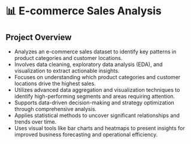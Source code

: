 # 📊 E-commerce Sales Analysis

## Project Overview
- Analyzes an e-commerce sales dataset to identify key patterns in product categories and customer locations.
- Involves data cleaning, exploratory data analysis (EDA), and visualization to extract actionable insights.
- Focuses on understanding which product categories and customer locations drive the highest sales.
- Utilizes advanced data aggregation and visualization techniques to identify high-performing segments and areas requiring attention.
- Supports data-driven decision-making and strategy optimization through comprehensive analysis.
- Applies statistical methods to uncover significant relationships and trends over time.
- Uses visual tools like bar charts and heatmaps to present insights for improved business forecasting and operational efficiency.

